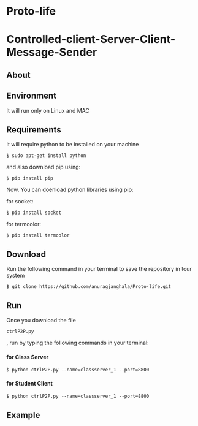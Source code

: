 # Proto-life
# Controlled-client-Server-Client-Message-Sender

## About

## Environment
It will run only on Linux and MAC
## Requirements
It will require python to be installed on your machine
```shell
$ sudo apt-get install python

```
and also download pip using:
```shell
$ pip install pip
```
Now, You can doenload python libraries using pip:

for socket:
```shell
$ pip install socket
```

for termcolor:
```shell
$ pip install termcolor
```

## Download
Run the following command in your terminal to save the repository in tour system
```shell
$ git clone https://github.com/anuragjanghala/Proto-life.git
```

## Run
Once you download the file
```shell
ctrlP2P.py
```
, run by typing the following commands in your terminal:

#### for Class Server
```shell
$ python ctrlP2P.py --name=classserver_1 --port=8800
```
#### for Student Client
```shell
$ python ctrlP2P.py --name=classserver_1 --port=8800
```
## Example
